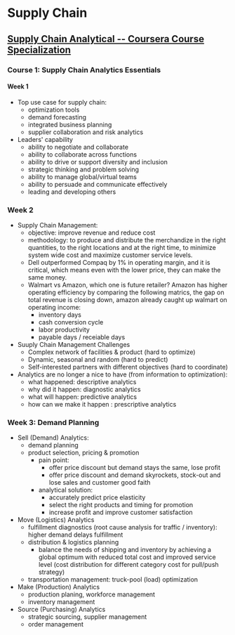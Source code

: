 # Supply Chain

## [Supply Chain Analytical -- Coursera Course Specialization](https://www.coursera.org/programs/manulife-learning-program-zgh8l/specializations/supply-chain-analytics)

### Course 1: Supply Chain Analytics Essentials
#### Week 1
* Top use case for supply chain:
  * optimization tools
  * demand forecasting
  * integrated business planning
  * supplier collaboration and risk analytics
* Leaders' capability
  * ability to negotiate and collaborate
  * ability to collaborate across functions
  * ability to drive or support diversity and inclusion
  * strategic thinking and problem solving
  * ability to manage global/virtual teams
  * ability to persuade and communicate effectively
  * leading and developing others  

### Week 2
* Supply Chain Management:
  * objective: improve revenue and reduce cost
  * methodology: to produce and distribute the merchandize in the right quantities, to the right locations and at the right time, to minimize system wide cost and maximize customer service levels.
  * Dell outperformed Compaq by 1% in operating margin, and it is critical, which means even with the lower price, they can make the same money.
  * Walmart vs Amazon, which one is future retailer? Amazon has higher operating efficiency by comparing the following matrics, the gap on total revenue is closing down, amazon already caught up walmart on operating income:
    * inventory days
    * cash conversion cycle
    * labor productivity
    * payable days / receiable days  
* Suuply Chain Management Challenges
  * Complex network of facilities & product (hard to optimize)
  * Dynamic, seasonal and random (hard to predict)
  * Self-interested partners with different objectives (hard to coordinate)
* Analytics are no longer a nice to have (from information to optimization):
  * what happened: descriptive analytics
  * why did it happen: diagnostic analytics
  * what will happen: predictive analytics
  * how can we make it happen : prescriptive analytics

### Week 3: Demand Planning
* Sell (Demand) Analytics:
  * demand planning
  * product selection, pricing & promotion
    * pain point:
      * offer price discount but demand stays the same, lose profit
      * offer price discount and demand skyrockets, stock-out and lose sales and customer good faith 
    * analytical solution:
      * accurately predict price elasticity
      * select the right products and timing for promotion
      * increase profit and improve customer satisfaction 
* Move (Logistics) Analytics
  * fulfillment diagnostics (root cause analysis for traffic / inventory): higher demand delays fulfillment 
  * distribution & logistics planning
    * balance the needs of shipping and inventory by achieving a global optimum with reduced total cost and improved service level (cost distribution for different category cost for pull/push strategy) 
  * transportation management: truck-pool (load) optimization
* Make (Production) Analytics
  * production planing, workforce management
  * inventory management 
* Source (Purchasing) Analytics
  * strategic sourcing, supplier management
  * order management 




